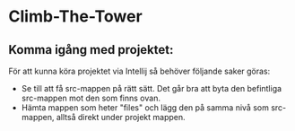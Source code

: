 # Climb-The-Tower

## Komma igång med projektet:
För att kunna köra projektet via Intellij så behöver följande saker göras:

* Se till att få src-mappen på rätt sätt. Det går bra att byta den befintliga src-mappen mot den som finns ovan.
* Hämta mappen som heter "files" och lägg den på samma nivå som src-mappen, alltså direkt under projekt mappen.



